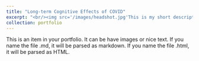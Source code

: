 ```yaml
---
title: "Long-term Cognitive Effects of COVID"
excerpt: "<br/><img src='/images/headshot.jpg'This is my short description>"
collection: portfolio
---
```


This is an item in your portfolio. It can be have images or nice text. If you name the file .md, it will be parsed as markdown. If you name the file .html, it will be parsed as HTML. 
